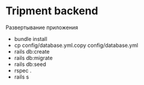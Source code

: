 # Tripment backend

Развертывание приложения

* bundle install
* cp config/database.yml.copy config/database.yml
* rails db:create
* rails db:migrate
* rails db:seed
* rspec .
* rails s
